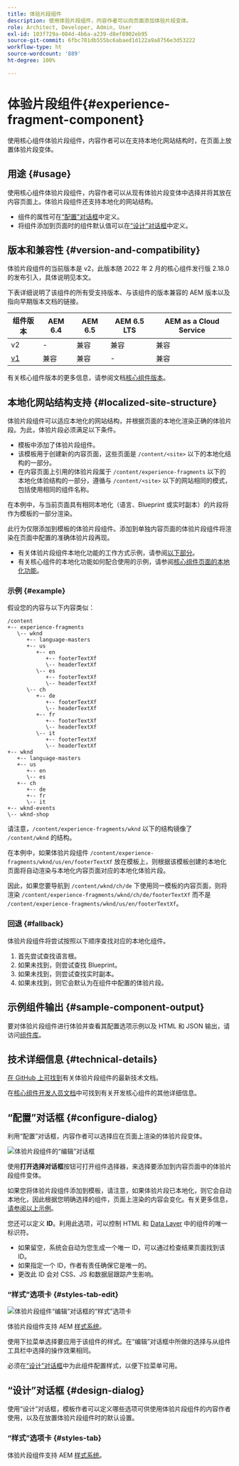 ```yaml
---
title: 体验片段组件
description: 使用体验片段组件，内容作者可以向页面添加体验片段变体。
role: Architect, Developer, Admin, User
exl-id: 103f729a-084d-4b6a-a239-d8ef8902eb95
source-git-commit: 6fbc781db555bc6abaed1d122a9a8756e3d53222
workflow-type: ht
source-wordcount: '889'
ht-degree: 100%

---
```


# 体验片段组件{#experience-fragment-component}

使用核心组件体验片段组件，内容作者可以在支持本地化网站结构时，在页面上放置体验片段变体。

## 用途 {#usage}

使用核心组件体验片段组件，内容作者可以从现有体验片段变体中选择并将其放在内容页面上。体验片段组件还支持本地化的网站结构。

* 组件的属性可在[“配置”对话框](#configure-dialog)中定义。
* 将组件添加到页面时的组件默认值可以在[“设计”对话框](#design-dialog)中定义。

## 版本和兼容性 {#version-and-compatibility}

体验片段组件的当前版本是 v2，此版本随 2022 年 2 月的核心组件发行版 2.18.0 的发布引入，具体说明见本文。

下表详细说明了该组件的所有受支持版本、与该组件的版本兼容的 AEM 版本以及指向早期版本文档的链接。

| 组件版本 | AEM 6.4 | AEM 6.5 | AEM 6.5 LTS | AEM as a Cloud Service |
|--- |--- |---|---|---|
| v2 | - | 兼容 | 兼容 | 兼容 |
| [v1](v1/experience-fragment.md) | 兼容 | 兼容 | - | 兼容 |

有关核心组件版本的更多信息，请参阅文档[核心组件版本](/help/versions.md)。

## 本地化网站结构支持 {#localized-site-structure}

体验片段组件可以适应本地化的网站结构，并根据页面的本地化渲染正确的体验片段。为此，体验片段必须满足以下条件。

* 模板中添加了体验片段组件。
* 该模板用于创建新的内容页面，这些页面是 `/content/<site>` 以下的本地化结构的一部分。
* 在内容页面上引用的体验片段属于 `/content/experience-fragments` 以下的本地化体验结构的一部分，遵循与 `/content/<site>` 以下的网站相同的模式，包括使用相同的组件名称。

在本例中，与当前页面具有相同本地化（语言、Blueprint 或实时副本）的片段将作为模板的一部分渲染。

此行为仅限添加到模板的体验片段组件。添加到单独内容页面的体验片段组件将渲染在页面中配置的准确体验片段再现。

* 有关体验片段组件本地化功能的工作方式示例，请参阅[以下部分](#example)。
* 有关核心组件的本地化功能如何配合使用的示例，请参阅[核心组件页面的本地化功能](/help/get-started/localization.md)。

### 示例 {#example}

假设您的内容与以下内容类似：

```
/content
+-- experience-fragments
   \-- wknd
      +-- language-masters
      +-- us
         +-- en
            +-- footerTextXf
            \-- headerTextXf
         \-- es
            +-- footerTextXf
            \-- headerTextXf
      \-- ch
         +-- de
            +-- footerTextXf
            \-- headerTextXf
         +-- fr
            +-- footerTextXf
            \-- headerTextXf
         \-- it
            +-- footerTextXf
            \-- headerTextXf
+-- wknd
   +-- language-masters
   +-- us
      +-- en
      \-- es
   +-- ch
      +-- de
      +-- fr
      \-- it
+-- wknd-events
\-- wknd-shop
```

请注意，`/content/experience-fragments/wknd` 以下的结构镜像了 `/content/wknd` 的结构。

在本例中，如果体验片段组件 `/content/experience-fragments/wknd/us/en/footerTextXf` 放在模板上，则根据该模板创建的本地化页面将自动渲染与本地化内容页面对应的本地化体验片段。

因此，如果您要导航到 `/content/wknd/ch/de` 下使用同一模板的内容页面，则将渲染 `/content/experience-fragments/wknd/ch/de/footerTextXf` 而不是 `/content/experience-fragments/wknd/us/en/footerTextXf`。

### 回退 {#fallback}

体验片段组件将尝试按照以下顺序查找对应的本地化组件。

1. 首先尝试查找语言根。
1. 如果未找到，则尝试查找 Blueprint。
1. 如果未找到，则尝试查找实时副本。
1. 如果未找到，则它会默认为在组件中配置的体验片段。

## 示例组件输出 {#sample-component-output}

要对体验片段组件进行体验并查看其配置选项示例以及 HTML 和 JSON 输出，请访问[组件库](https://adobe.com/go/aem_cmp_library_xf_cn)。

## 技术详细信息 {#technical-details}

[在 GitHub 上可找到](https://adobe.com/go/aem_cmp_tech_xf_v2_cn)有关体验片段组件的最新技术文档。

在[核心组件开发人员文档](/help/developing/overview.md)中可找到有关开发核心组件的其他详细信息。

## “配置”对话框 {#configure-dialog}

利用“配置”对话框，内容作者可以选择应在页面上渲染的体验片段变体。

![体验片段组件的“编辑”对话框](/help/assets/experience-fragment-edit.png)

使用&#x200B;**打开选择对话框**&#x200B;按钮可打开组件选择器，来选择要添加到内容页面中的体验片段组件变体。

如果您将体验片段组件添加到模板，请注意，如果体验片段已本地化，则它会自动本地化，因此根据您明确选择的组件，页面上渲染的内容会变化。有关更多信息，[请参阅以上示例](#example)。

您还可以定义 **ID**。利用此选项，可以控制 HTML 和 [Data Layer](/help/developing/data-layer/overview.md) 中的组件的唯一标识符。

* 如果留空，系统会自动为您生成一个唯一 ID，可以通过检查结果页面找到该 ID。
* 如果指定一个 ID，作者有责任确保它是唯一的。
* 更改此 ID 会对 CSS、JS 和数据层跟踪产生影响。

### “样式”选项卡 {#styles-tab-edit}

![体验片段组件“编辑”对话框的“样式”选项卡](/help/assets/experience-fragment-edit-styles.png)

体验片段组件支持 AEM [样式系统](/help/get-started/authoring.md#component-styling)。

使用下拉菜单选择要应用于该组件的样式。在“编辑”对话框中所做的选择与从组件工具栏中选择的操作效果相同。

必须在[“设计”对话框](#design-dialog)中为此组件配置样式，以便下拉菜单可用。

## “设计”对话框 {#design-dialog}

使用“设计”对话框，模板作者可以定义哪些选项可供使用体验片段组件的内容作者使用，以及在放置体验片段组件时的默认设置。

### “样式”选项卡 {#styles-tab}

体验片段组件支持 AEM [样式系统](/help/get-started/authoring.md#component-styling)。
